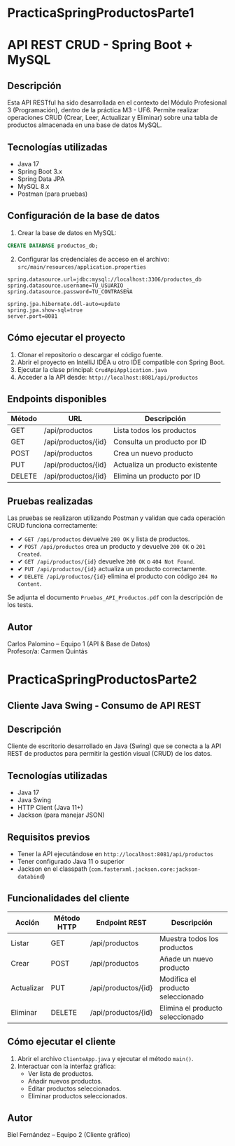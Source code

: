 # PracticaSpringProductosParte1

# API REST CRUD - Spring Boot + MySQL

## Descripción
Esta API RESTful ha sido desarrollada en el contexto del Módulo Profesional 3 (Programación), dentro de la práctica M3 - UF6. Permite realizar operaciones CRUD (Crear, Leer, Actualizar y Eliminar) sobre una tabla de productos almacenada en una base de datos MySQL.

## Tecnologías utilizadas
- Java 17
- Spring Boot 3.x
- Spring Data JPA
- MySQL 8.x
- Postman (para pruebas)

## Configuración de la base de datos

1. Crear la base de datos en MySQL:
```sql
CREATE DATABASE productos_db;
```

2. Configurar las credenciales de acceso en el archivo:
`src/main/resources/application.properties`

```
spring.datasource.url=jdbc:mysql://localhost:3306/productos_db
spring.datasource.username=TU_USUARIO
spring.datasource.password=TU_CONTRASEÑA

spring.jpa.hibernate.ddl-auto=update
spring.jpa.show-sql=true
server.port=8081
```

## Cómo ejecutar el proyecto

1. Clonar el repositorio o descargar el código fuente.
2. Abrir el proyecto en IntelliJ IDEA u otro IDE compatible con Spring Boot.
3. Ejecutar la clase principal: `CrudApiApplication.java`
4. Acceder a la API desde: `http://localhost:8081/api/productos`

## Endpoints disponibles

| Método | URL                          | Descripción                    |
|--------|------------------------------|--------------------------------|
| GET    | /api/productos               | Lista todos los productos      |
| GET    | /api/productos/{id}          | Consulta un producto por ID    |
| POST   | /api/productos               | Crea un nuevo producto         |
| PUT    | /api/productos/{id}          | Actualiza un producto existente|
| DELETE | /api/productos/{id}          | Elimina un producto por ID     |

## Pruebas realizadas

Las pruebas se realizaron utilizando Postman y validan que cada operación CRUD funciona correctamente:

- ✔ `GET /api/productos` devuelve `200 OK` y lista de productos.
- ✔ `POST /api/productos` crea un producto y devuelve `200 OK` o `201 Created`.
- ✔ `GET /api/productos/{id}` devuelve `200 OK` o `404 Not Found`.
- ✔ `PUT /api/productos/{id}` actualiza un producto correctamente.
- ✔ `DELETE /api/productos/{id}` elimina el producto con código `204 No Content`.

Se adjunta el documento `Pruebas_API_Productos.pdf` con la descripción de los tests.

## Autor
Carlos Palomino – Equipo 1 (API & Base de Datos)  
Profesor/a: Carmen Quintás



# PracticaSpringProductosParte2

## Cliente Java Swing - Consumo de API REST

## Descripción
Cliente de escritorio desarrollado en Java (Swing) que se conecta a la API REST de productos para permitir la gestión visual (CRUD) de los datos.

## Tecnologías utilizadas
- Java 17
- Java Swing
- HTTP Client (Java 11+)
- Jackson (para manejar JSON)

## Requisitos previos
- Tener la API ejecutándose en `http://localhost:8081/api/productos`
- Tener configurado Java 11 o superior
- Jackson en el classpath (`com.fasterxml.jackson.core:jackson-databind`)

## Funcionalidades del cliente

| Acción     | Método HTTP | Endpoint REST                | Descripción                            |
|------------|-------------|------------------------------|----------------------------------------|
| Listar     | GET         | /api/productos               | Muestra todos los productos            |
| Crear      | POST        | /api/productos               | Añade un nuevo producto                |
| Actualizar | PUT         | /api/productos/{id}          | Modifica el producto seleccionado      |
| Eliminar   | DELETE      | /api/productos/{id}          | Elimina el producto seleccionado       |

## Cómo ejecutar el cliente

1. Abrir el archivo `ClienteApp.java` y ejecutar el método `main()`.
2. Interactuar con la interfaz gráfica:
   - Ver lista de productos.
   - Añadir nuevos productos.
   - Editar productos seleccionados.
   - Eliminar productos seleccionados.

## Autor
Biel Fernández – Equipo 2 (Cliente gráfico)
